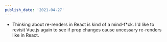 ```yaml
---
publish_date: '2021-04-27'
---
```


- Thinking about re-renders in React is kind of a mind-f\*ck. I'd like to revisit Vue.js again to see if prop changes cause uncessary re-renders like in React.
